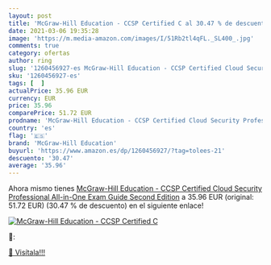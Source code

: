 ```yaml
---
layout: post
title: 'McGraw-Hill Education - CCSP Certified C al 30.47 % de descuento'
date: 2021-03-06 19:35:28
image: 'https://m.media-amazon.com/images/I/51Rb2tl4qFL._SL400_.jpg'
comments: true
category: ofertas
author: ring
slug: '1260456927-es McGraw-Hill Education - CCSP Certified Cloud Security...'
sku: '1260456927-es'
tags: [  ]
actualPrice: 35.96 EUR
currency: EUR
price: 35.96
comparePrice: 51.72 EUR
prodname: 'McGraw-Hill Education - CCSP Certified Cloud Security Professional All-in-One Exam Guide  Second Edition'
country: 'es'
flag: '🇪🇸'
brand: 'McGraw-Hill Education'
buyurl: 'https://www.amazon.es/dp/1260456927/?tag=tolees-21'
descuento: '30.47'
average: '35.96'
---
```


Ahora mismo tienes [McGraw-Hill Education - CCSP Certified Cloud Security Professional All-in-One Exam Guide  Second Edition](https://www.amazon.es/dp/1260456927/?tag=tolees-21) a 35.96 EUR (original: 51.72 EUR) (30.47 %  de descuento) en el siguiente enlace!

[![McGraw-Hill Education - CCSP Certified C](https://m.media-amazon.com/images/I/51Rb2tl4qFL._SL400_.jpg)](https://www.amazon.es/dp/1260456927/?tag=tolees-21)

🔎:


[🛒 Visítala!!!](https://www.amazon.es/dp/1260456927/?tag=tolees-21)
